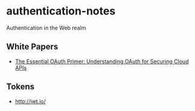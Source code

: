 # authentication-notes

Authentication in the Web realm

## White Papers

- [The Essential OAuth Primer: Understanding OAuth for Securing Cloud APIs][pingidentity-primer]

[pingidentity-primer]: https://www.pingidentity.com/content/dam/pic/downloads/resources/white-papers/essential-oauth-primer-white-paper.pdf?id=b6322a80-f285-11e3-ac10-0800200c9a66

## Tokens

- http://jwt.io/
